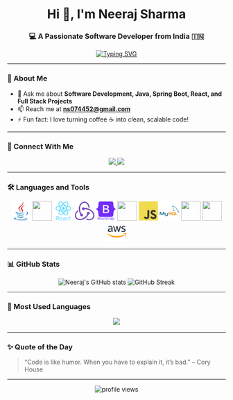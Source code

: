<h1 align="center">Hi 👋, I'm Neeraj Sharma</h1>
<h3 align="center">💻 A Passionate Software Developer from India 🇮🇳</h3>

<p align="center">
  <a href="https://git.io/typing-svg">
    <img src="https://readme-typing-svg.herokuapp.com?font=Fira+Code&pause=1000&color=00C0FF&center=true&vCenter=true&width=435&lines=Full+Stack+Developer;Java+%7C+Spring+Boot+%7C+React;Building+Scalable+Web+Applications;Lifelong+Learner+%F0%9F%92%AA" alt="Typing SVG" />
  </a>
</p>

---

### 🌱 About Me  
- 💬 Ask me about **Software Development, Java, Spring Boot, React, and Full Stack Projects**  
- 📫 Reach me at **ns074452@gmail.com**  
- ⚡ Fun fact: I love turning coffee ☕ into clean, scalable code!

---

### 🤝 Connect With Me  
<p align="center">
  <a href="https://www.linkedin.com/in/neerajsharma9355/" target="_blank">
    <img src="https://img.shields.io/badge/LinkedIn-%230A66C2.svg?style=for-the-badge&logo=LinkedIn&logoColor=white" />
  </a>
  <a href="https://www.instagram.com/_imneerajsharma_/" target="_blank">
    <img src="https://img.shields.io/badge/Instagram-%23E4405F.svg?style=for-the-badge&logo=Instagram&logoColor=white" />
  </a>
</p>

---

### 🛠️ Languages and Tools  
<p align="center">
  <a href="https://www.java.com/" target="_blank"><img src="https://raw.githubusercontent.com/devicons/devicon/master/icons/java/java-original.svg" width="45" height="45" /></a>
  <a href="https://spring.io/" target="_blank"><img src="https://www.vectorlogo.zone/logos/springio/springio-icon.svg" width="45" height="45" /></a>
  <a href="https://reactjs.org/" target="_blank"><img src="https://raw.githubusercontent.com/devicons/devicon/master/icons/react/react-original-wordmark.svg" width="45" height="45" /></a>
  <a href="https://redux.js.org" target="_blank"><img src="https://raw.githubusercontent.com/devicons/devicon/master/icons/redux/redux-original.svg" width="45" height="45" /></a>
  <a href="https://getbootstrap.com" target="_blank"><img src="https://raw.githubusercontent.com/devicons/devicon/master/icons/bootstrap/bootstrap-plain-wordmark.svg" width="45" height="45" /></a>
  <a href="https://tailwindcss.com/" target="_blank"><img src="https://www.vectorlogo.zone/logos/tailwindcss/tailwindcss-icon.svg" width="45" height="45" /></a>
  <a href="https://developer.mozilla.org/en-US/docs/Web/JavaScript" target="_blank"><img src="https://raw.githubusercontent.com/devicons/devicon/master/icons/javascript/javascript-original.svg" width="45" height="45" /></a>
  <a href="https://www.mysql.com/" target="_blank"><img src="https://raw.githubusercontent.com/devicons/devicon/master/icons/mysql/mysql-original-wordmark.svg" width="45" height="45" /></a>
  <a href="https://git-scm.com/" target="_blank"><img src="https://www.vectorlogo.zone/logos/git-scm/git-scm-icon.svg" width="45" height="45" /></a>
  <a href="https://postman.com" target="_blank"><img src="https://www.vectorlogo.zone/logos/getpostman/getpostman-icon.svg" width="45" height="45" /></a>
  <a href="https://aws.amazon.com" target="_blank"><img src="https://raw.githubusercontent.com/devicons/devicon/master/icons/amazonwebservices/amazonwebservices-original-wordmark.svg" width="45" height="45" /></a>
</p>

---

### 📊 GitHub Stats  
<p align="center">
  <img src="https://github-readme-stats.vercel.app/api?username=neerajsharma9355&show_icons=true&theme=tokyonight" alt="Neeraj's GitHub stats" width="48%" />
  <img src="https://github-readme-streak-stats.herokuapp.com/?user=neerajsharma9355&theme=tokyonight" alt="GitHub Streak" width="48%" />
</p>

---

### 🚀 Most Used Languages  
<p align="center">
  <img src="https://github-readme-stats.vercel.app/api/top-langs/?username=neerajsharma9355&layout=compact&theme=tokyonight" width="50%" />
</p>

---

### ✨ Quote of the Day  
> “Code is like humor. When you have to explain it, it’s bad.” – Cory House

---

<p align="center">
  <img src="https://komarev.com/ghpvc/?username=neerajsharma9355&label=Profile%20Views&color=blueviolet&style=flat" alt="profile views" />
</p>
